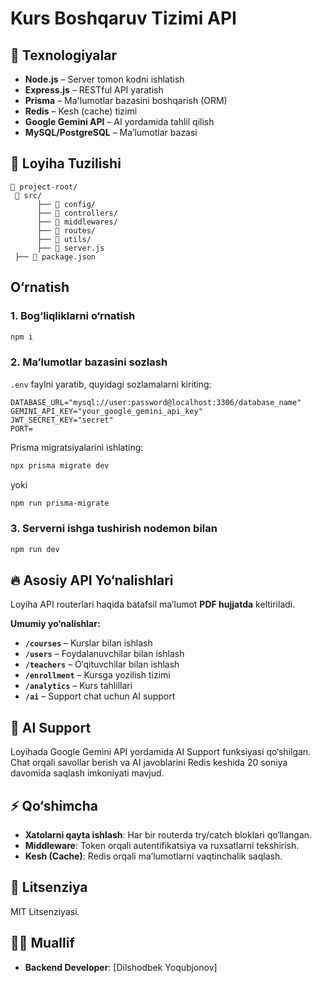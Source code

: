 # Kurs Boshqaruv Tizimi API

## 📌 Texnologiyalar
- **Node.js** – Server tomon kodni ishlatish
- **Express.js** – RESTful API yaratish
- **Prisma** – Ma'lumotlar bazasini boshqarish (ORM)
- **Redis** – Kesh (cache) tizimi
- **Google Gemini API** – AI yordamida tahlil qilish
- **MySQL/PostgreSQL** – Ma’lumotlar bazasi

## 📂 Loyiha Tuzilishi
```
📁 project-root/
 📁 src/
      ├── 📁 config/               
      ├── 📁 controllers/         
      ├── 📁 middlewares/         
      ├── 📁 routes/              
      ├── 📁 utils/                
      ├── 📄 server.js             
 ├── 📄 package.json       
```

## O‘rnatish

### 1. Bog‘liqliklarni o‘rnatish
```bash
npm i
```

### 2. Ma’lumotlar bazasini sozlash
`.env` faylni yaratib, quyidagi sozlamalarni kiriting:
```
DATABASE_URL="mysql://user:password@localhost:3306/database_name"
GEMINI_API_KEY="your_google_gemini_api_key"
JWT_SECRET_KEY="secret"
PORT=
```

Prisma migratsiyalarini ishlating:
```bash
npx prisma migrate dev
```
yoki
```bash
npm run prisma-migrate
```

### 3. Serverni ishga tushirish nodemon bilan
```bash
npm run dev
```

## 🔥 Asosiy API Yo‘nalishlari

Loyiha API routerlari haqida batafsil ma’lumot **PDF hujjatda** keltiriladi.

**Umumiy yo‘nalishlar:**
- **`/courses`** – Kurslar bilan ishlash
- **`/users`** – Foydalanuvchilar bilan ishlash
- **`/teachers`** – O‘qituvchilar bilan ishlash
- **`/enrollment`** – Kursga yozilish tizimi
- **`/analytics`** – Kurs tahlillari
- **`/ai`** – Support chat uchun AI support

## 🎯 AI Support
Loyihada Google Gemini API yordamida AI Support funksiyasi qo‘shilgan. Chat orqali savollar berish va AI javoblarini Redis keshida 20 soniya davomida saqlash imkoniyati mavjud.

## ⚡ Qo‘shimcha
- **Xatolarni qayta ishlash**: Har bir routerda try/catch bloklari qo‘llangan.
- **Middleware**: Token orqali autentifikatsiya va ruxsatlarni tekshirish.
- **Kesh (Cache)**: Redis orqali ma’lumotlarni vaqtinchalik saqlash.

## 📜 Litsenziya
MIT Litsenziyasi.

## 👨‍💻 Muallif
- **Backend Developer**: [Dilshodbek Yoqubjonov]


